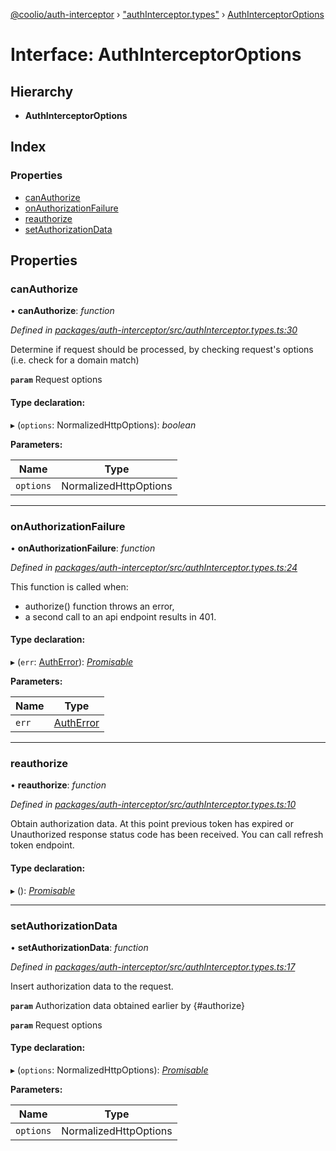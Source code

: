 [@coolio/auth-interceptor](../README.md) › ["authInterceptor.types"](../modules/_authinterceptor_types_.md) › [AuthInterceptorOptions](_authinterceptor_types_.authinterceptoroptions.md)

# Interface: AuthInterceptorOptions

## Hierarchy

* **AuthInterceptorOptions**

## Index

### Properties

* [canAuthorize](_authinterceptor_types_.authinterceptoroptions.md#canauthorize)
* [onAuthorizationFailure](_authinterceptor_types_.authinterceptoroptions.md#onauthorizationfailure)
* [reauthorize](_authinterceptor_types_.authinterceptoroptions.md#reauthorize)
* [setAuthorizationData](_authinterceptor_types_.authinterceptoroptions.md#setauthorizationdata)

## Properties

###  canAuthorize

• **canAuthorize**: *function*

*Defined in [packages/auth-interceptor/src/authInterceptor.types.ts:30](https://github.com/headline-1/coolio/blob/32658f8/packages/auth-interceptor/src/authInterceptor.types.ts#L30)*

Determine if request should be processed, by checking request's options (i.e. check for a domain match)

**`param`** Request options

#### Type declaration:

▸ (`options`: NormalizedHttpOptions): *boolean*

**Parameters:**

Name | Type |
------ | ------ |
`options` | NormalizedHttpOptions |

___

###  onAuthorizationFailure

• **onAuthorizationFailure**: *function*

*Defined in [packages/auth-interceptor/src/authInterceptor.types.ts:24](https://github.com/headline-1/coolio/blob/32658f8/packages/auth-interceptor/src/authInterceptor.types.ts#L24)*

This function is called when:
- authorize() function throws an error,
- a second call to an api endpoint results in 401.

#### Type declaration:

▸ (`err`: [AuthError](../classes/_autherror_.autherror.md)): *[Promisable](../modules/_promisable_.md#promisable)*

**Parameters:**

Name | Type |
------ | ------ |
`err` | [AuthError](../classes/_autherror_.autherror.md) |

___

###  reauthorize

• **reauthorize**: *function*

*Defined in [packages/auth-interceptor/src/authInterceptor.types.ts:10](https://github.com/headline-1/coolio/blob/32658f8/packages/auth-interceptor/src/authInterceptor.types.ts#L10)*

Obtain authorization data. At this point previous token has expired or
Unauthorized response status code has been received. You can call refresh token endpoint.

#### Type declaration:

▸ (): *[Promisable](../modules/_promisable_.md#promisable)*

___

###  setAuthorizationData

• **setAuthorizationData**: *function*

*Defined in [packages/auth-interceptor/src/authInterceptor.types.ts:17](https://github.com/headline-1/coolio/blob/32658f8/packages/auth-interceptor/src/authInterceptor.types.ts#L17)*

Insert authorization data to the request.

**`param`** Authorization data obtained earlier by {#authorize}

**`param`** Request options

#### Type declaration:

▸ (`options`: NormalizedHttpOptions): *[Promisable](../modules/_promisable_.md#promisable)*

**Parameters:**

Name | Type |
------ | ------ |
`options` | NormalizedHttpOptions |
